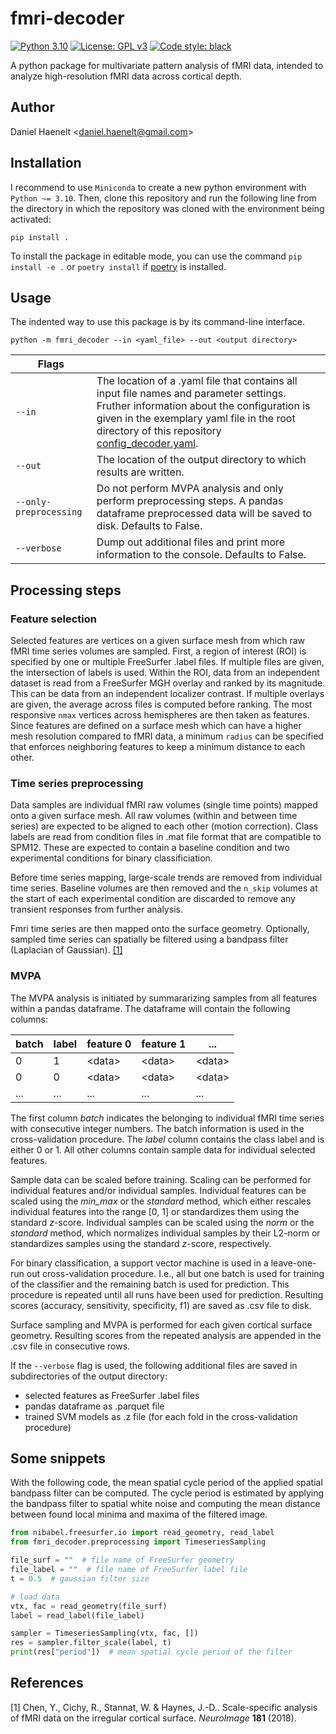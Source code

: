 # fmri-decoder

[![Python 3.10](https://img.shields.io/badge/python-3.10-blue.svg)](https://www.python.org/downloads/release/python-3100/)
[![License: GPL v3](https://img.shields.io/badge/license-GPLv3-orange.svg)](https://www.gnu.org/licenses/gpl-3.0)
[![Code style: black](https://img.shields.io/badge/code%20style-black-000000.svg)](https://github.com/psf/black)

A python package for multivariate pattern analysis of fMRI data, intended to analyze high-resolution fMRI data across cortical depth.

Author
---
Daniel Haenelt &lt;<daniel.haenelt@gmail.com>&gt;

Installation
---
I recommend to use `Miniconda` to create a new python environment with `Python ~= 3.10`. Then, clone this repository and run the following line from the directory in which the repository was cloned with the environment being activated:

```
pip install .
```

To install the package in editable mode, you can use the command `pip install -e .` or `poetry install` if [poetry](https://python-poetry.org/) is installed.

Usage
---

The indented way to use this package is by its command-line interface.

```
python -m fmri_decoder --in <yaml_file> --out <output directory>
```

| Flags   | |
|---------|-|
| `--in`  | The location of a .yaml file that contains all input file names and parameter settings. Fruther information about the configuration is given in the exemplary yaml file in the root directory of this repository [config_decoder.yaml](https://github.com/haenelt/fmri-decoder/blob/main/config_decoder.yaml). |
| `--out` | The location of the output directory to which results are written. |
| `--only-preprocessing` | Do not perform MVPA analysis and only perform preprocessing steps. A pandas dataframe preprocessed data will be saved to disk. Defaults to False. |
| `--verbose` | Dump out additional files and print more information to the console. Defaults to False. |

Processing steps
---

### Feature selection
Selected features are vertices on a given surface mesh from which raw fMRI time series volumes are sampled. First, a region of interest (ROI) is specified by one or multiple FreeSurfer .label files. If multiple files are given, the intersection of labels is used. Within the ROI, data from an independent dataset is read from a FreeSurfer MGH overlay and ranked by its magnitude. This can be data from an independent localizer contrast. If multiple overlays are given, the average across files is computed before ranking. The most responsive `nmax` vertices across hemispheres are then taken as features. Since features are defined on a surface mesh which can have a higher mesh resolution compared to fMRI data, a minimum `radius` can be specified that enforces neighboring features to keep a minimum distance to each other.

### Time series preprocessing
Data samples are individual fMRI raw volumes (single time points) mapped onto a given surface mesh. All raw volumes (within and between time series) are expected to be aligned to each other (motion correction). Class labels are read from condition files in .mat file format that are compatible to SPM12. These are expected to contain a baseline condition and two experimental conditions for binary classificiation.

Before time series mapping, large-scale trends are removed from individual time series. Baseline volumes are then removed and the `n_skip` volumes at the start of each experimental condition are discarded to remove any transient responses from further analysis.

Fmri time series are then mapped onto the surface geometry. Optionally, sampled time series can spatially be filtered using a bandpass filter (Laplacian of Gaussian). [[1]](#1)

### MVPA
The MVPA analysis is initiated by summararizing samples from all features within a pandas dataframe. The dataframe will contain the following columns: 

| batch | label | feature 0    | feature 1    | ...          |
| ----- | ----- | ------------ | ------------ | ------------ |
| 0     | 1     | &lt;data&gt; | &lt;data&gt; | &lt;data&gt; |
| 0     | 0     | &lt;data&gt; | &lt;data&gt; | &lt;data&gt; |
| ...   | ...   | ...          | ...          | ...          |

The first column *batch* indicates the belonging to individual fMRI time series with consecutive integer numbers. The batch information is used in the cross-validation procedure. The *label* column contains the class label and is either 0 or 1. All other columns contain sample data for individual selected features.

Sample data can be scaled before training. Scaling can be performed for individual features and/or individual samples. Individual features can be scaled using the *min_max* or the *standard* method, which either rescales individual features into the range [0, 1] or standardizes them using the standard *z*-score. Individual samples can be scaled using the *norm* or the *standard* method, which normalizes individual samples by their L2-norm or standardizes samples using the standard *z*-score, respectively.

For binary classification, a support vector machine is used in a leave-one-run out cross-validation procedure. I.e., all but one batch is used for training of the classifier and the remaining batch is used for prediction. This procedure is repeated until all runs have been used for prediction. Resulting scores (accuracy, sensitivity, specificity, f1) are saved as .csv file to disk.

Surface sampling and MVPA is performed for each given cortical surface geometry. Resulting scores from the repeated analysis are appended in the .csv file in consecutive rows.

If the `--verbose` flag is used, the following additional files are saved in subdirectories of the output directory:

- selected features as FreeSurfer .label files
- pandas dataframe as .parquet file
- trained SVM models as .z file (for each fold in the cross-validation procedure)

Some snippets
---
With the following code, the mean spatial cycle period of the applied spatial bandpass filter can be computed. The cycle period is estimated by applying the bandpass filter to spatial white noise and computing the mean distance between found local minima and maxima of the filtered image.

```python
from nibabel.freesurfer.io import read_geometry, read_label
from fmri_decoder.preprocessing import TimeseriesSampling

file_surf = ""  # file name of FreeSurfer geometry
file_label = ""  # file name of FreeSurfer label file
t = 0.5  # gaussian filter size

# load data
vtx, fac = read_geometry(file_surf)
label = read_label(file_label)

sampler = TimeseriesSampling(vtx, fac, [])
res = sampler.filter_scale(label, t)
print(res["period"])  # mean spatial cycle period of the filter
```

References
---
<a id="1">[1]</a> Chen, Y., Cichy, R., Stannat, W. & Haynes, J.-D.. Scale-specific analysis of fMRI data on the irregular cortical surface. *NeuroImage* **181** (2018). 